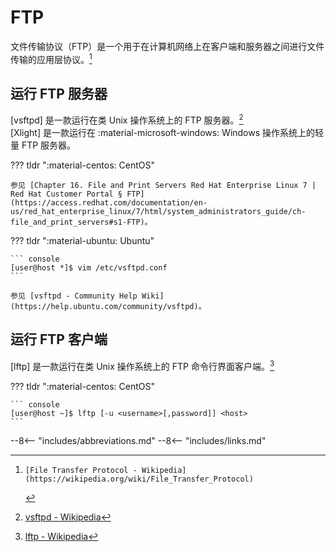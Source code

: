 # FTP

文件传输协议（FTP）是一个用于在计算机网络上在客户端和服务器之间进行文件传输的应用层协议。[^FTP on Wikipedia]

## 运行 FTP 服务器

[vsftpd] 是一款运行在类 Unix 操作系统上的 FTP 服务器。[^vsftdp on Wikipedia]  
[Xlight] 是一款运行在 :material-microsoft-windows: Windows 操作系统上的轻量 FTP 服务器。

??? tldr ":material-centos: CentOS"

    参见 [Chapter 16. File and Print Servers Red Hat Enterprise Linux 7 | Red Hat Customer Portal § FTP](https://access.redhat.com/documentation/en-us/red_hat_enterprise_linux/7/html/system_administrators_guide/ch-file_and_print_servers#s1-FTP)。

??? tldr ":material-ubuntu: Ubuntu"

    ``` console
    [user@host *]$ vim /etc/vsftpd.conf
    ```

    参见 [vsftpd - Community Help Wiki](https://help.ubuntu.com/community/vsftpd)。

## 运行 FTP 客户端

[lftp] 是一款运行在类 Unix 操作系统上的 FTP 命令行界面客户端。[^lftp on Wikipedia]

??? tldr ":material-centos: CentOS"

    ``` console
    [user@host ~]$ lftp [-u <username>[,password]] <host>
    ```

<!----------------------------------------------------------------------------->

[^FTP on Wikipedia]:    [File Transfer Protocol - Wikipedia](https://wikipedia.org/wiki/File_Transfer_Protocol)
[^vsftdp on Wikipedia]: [vsftpd - Wikipedia](https://wikipedia.org/wiki/Vsftpd)
[^lftp on Wikipedia]:   [lftp - Wikipedia](https://wikipedia.org/wiki/Lftp)

--8<-- "includes/abbreviations.md"
--8<-- "includes/links.md"

